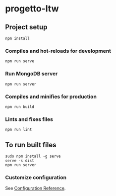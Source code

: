 # progetto-ltw

## Project setup
```
npm install
```

### Compiles and hot-reloads for development
```
npm run serve
```

### Run MongoDB server
```
npm run server
```

### Compiles and minifies for production
```
npm run build
```

### Lints and fixes files
```
npm run lint
```

## To run built files
```
sudo npm install -g serve
serve -s dist
npm run server
```

### Customize configuration
See [Configuration Reference](https://cli.vuejs.org/config/).
